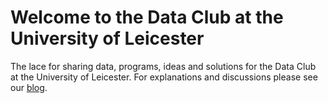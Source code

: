 # Welcome to the Data Club at the University of Leicester

The lace for sharing data, programs, ideas and solutions for the Data Club at the University of Leicester. For explanations and discussions please see our [blog](https://leicester.data.blog).


